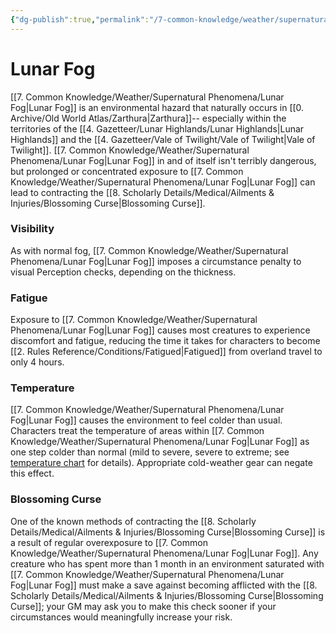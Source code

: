 ```yaml
---
{"dg-publish":true,"permalink":"/7-common-knowledge/weather/supernatural-phenomena/lunar-fog/","noteIcon":""}
---
```


# Lunar Fog

[[7. Common Knowledge/Weather/Supernatural Phenomena/Lunar Fog\|Lunar Fog]] is an environmental hazard that naturally occurs in [[0. Archive/Old World Atlas/Zarthura\|Zarthura]]-- especially within the territories of the [[4. Gazetteer/Lunar Highlands/Lunar Highlands\|Lunar Highlands]] and the [[4. Gazetteer/Vale of Twilight/Vale of Twilight\|Vale of Twilight]]. [[7. Common Knowledge/Weather/Supernatural Phenomena/Lunar Fog\|Lunar Fog]] in and of itself isn't terribly dangerous, but prolonged or concentrated exposure to [[7. Common Knowledge/Weather/Supernatural Phenomena/Lunar Fog\|Lunar Fog]] can lead to contracting the [[8. Scholarly Details/Medical/Ailments & Injuries/Blossoming Curse\|Blossoming Curse]]. 

### Visibility
As with normal fog, [[7. Common Knowledge/Weather/Supernatural Phenomena/Lunar Fog\|Lunar Fog]] imposes a circumstance penalty to visual Perception checks, depending on the thickness. 

### Fatigue 
Exposure to [[7. Common Knowledge/Weather/Supernatural Phenomena/Lunar Fog\|Lunar Fog]] causes most creatures to experience discomfort and fatigue, reducing the time it takes for characters to become [[2. Rules Reference/Conditions/Fatigued\|Fatigued]] from overland travel to only 4 hours. 

### Temperature 
[[7. Common Knowledge/Weather/Supernatural Phenomena/Lunar Fog\|Lunar Fog]] causes the environment to feel colder than usual. Characters treat the temperature of areas within [[7. Common Knowledge/Weather/Supernatural Phenomena/Lunar Fog\|Lunar Fog]] as one step colder than normal (mild to severe, severe to extreme; see [temperature chart](https://2e.aonprd.com/Rules.aspx?ID=2768) for details). Appropriate cold-weather gear can negate this effect. 

### Blossoming Curse
One of the known methods of contracting the [[8. Scholarly Details/Medical/Ailments & Injuries/Blossoming Curse\|Blossoming Curse]] is a result of regular overexposure to [[7. Common Knowledge/Weather/Supernatural Phenomena/Lunar Fog\|Lunar Fog]]. Any creature who has spent more than 1 month in an environment saturated with [[7. Common Knowledge/Weather/Supernatural Phenomena/Lunar Fog\|Lunar Fog]] must make a save against becoming afflicted with the [[8. Scholarly Details/Medical/Ailments & Injuries/Blossoming Curse\|Blossoming Curse]]; your GM may ask you to make this check sooner if your circumstances would meaningfully increase your risk. 